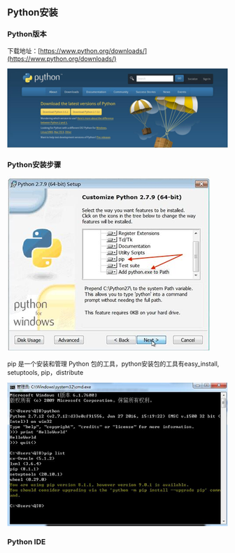 ## Python安装 ##
### Python版本 ###
下载地址：[https://www.python.org/downloads/](https://www.python.org/downloads/)

![](./img/python_version.jpg)

### Python安装步骤 ###

![](./img/python_install1.jpg)

pip 是一个安装和管理 Python 包的工具，python安装包的工具有easy_install, setuptools, pip，distribute

![](./img/python_install2.jpg)

### Python IDE


